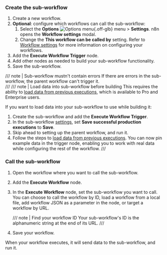 ### Create the sub-workflow

1. Create a new workflow.
1. **Optional**: configure which workflows can call the sub-workflow:
	1. Select the **Options** <span class="inline-image">![Options menu](/_images/common-icons/three-dot-options-menu.png){.off-glb}</span> menu > **Settings**. n8n opens the **Workflow settings** modal.
	1. Change the **This workflow can be called by** setting.	Refer to [Workflow settings](/workflows/settings/) for more information on configuring your workflows.
1. Add the **Execute Workflow Trigger** node.
1. Add other nodes as needed to build your sub-workflow functionality.		
1. Save the sub-workflow.

/// note | Sub-workflow mustn't contain errors
If there are errors in the sub-workflow, the parent workflow can't trigger it.  
///
/// note | Load data into sub-workflow before building
This requires the ability to [load data from previous executions](/workflows/executions/debug/), which is available to Pro and Enterprise users.

If you want to load data into your sub-workflow to use while building it:

1. Create the sub-workflow and add the **Execute Workflow Trigger**. 
1. In the sub-workflow [settings](/workflows/settings/), set **Save successful production executions** to **Save**. 
1. Skip ahead to setting up the parent workflow, and run it.
1. Follow the steps to [load data from previous executions](/workflows/executions/debug/).
You can now pin example data in the trigger node, enabling you to work with real data while configuring the rest of the workflow.
///


### Call the sub-workflow

1. Open the workflow where you want to call the sub-workflow.
1. Add the **Execute Workflow** node.
1. In the **Execute Workflow** node, set the sub-workflow you want to call. You can choose to call the workflow by ID, load a workflow from a local file, add workflow JSON as a parameter in the node, or target a workflow by URL.

    /// note | Find your workflow ID
    Your sub-workflow's ID is the alphanumeric string at the end of its URL.
    ///

1. Save your workflow.

When your workflow executes, it will send data to the sub-workflow, and run it.
